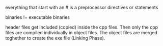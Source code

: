 
everything that start with an # is a preprocessor directives or statements

binaries != executable binaries

header files get included (copied) inside the cpp files. Then only the cpp files are compiled individually in object files. The object files are merged toghether to create the exe file (Linking Phase).
